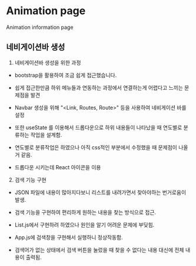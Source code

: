 # Animation page

Animation information page

## 네비게이션바 생성

1. 네비게이션바 생성을 위한 과정

- bootstrap을 활용하여 조금 쉽게 접근했습니다.

- 쉽게 접근한만큼 하위 메뉴들과 연동하는 과정에서 연결하는게 어렵다고 느끼는 문제점을 발견

- Navbar 생성을 위해 "<Link, Routes, Route>" 등을 사용하여 네비게이션 바를 설정

- 또한 useState 를 이용해서 드롭다운으로 하위 내용들이 나타났을 때 연도별로 분류하는 작업을 설계함.

- 연도별로 분류작업은 하였으나 아직 css적인 부분에서 수정했을 때 문제점이 나올 거 같음.

- 드롭다운 시키는데 React 아이콘을 이용

2. 검색 기능 구현

- JSON 파일에 내용이 많아지다보니 리스트를 내려가면서 찾아야하는 번거로움이 발생.

- 검색 기능을 구현하여 편리하게 원하는 내용을 찾는 방식으로 접근.

- List.js에서 구현하려 하였으나 원인을 알기 어려운 문제에 부딪힘.

- App.js에 검색창을 구현해서 실행하니 정상작동함.

- 검색어가 없는 상태에서 검색 버튼을 눌렀을 때 찾을 수 없다는 내용 대신에 전체 내용이 출력됨.
